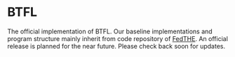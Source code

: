 # BTFL
The official implementation of BTFL.
Our baseline implementations and program structure mainly inherit from code repository of [FedTHE](https://github.com/LINs-lab/FedTHE).
An official release is planned for the near future. Please check back soon for updates.
